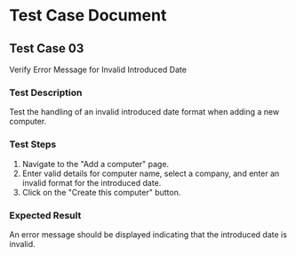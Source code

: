 # Test Case Document

## Test Case 03

Verify Error Message for Invalid Introduced Date

### Test Description

Test the handling of an invalid introduced date format when adding a new computer.

### Test Steps

1. Navigate to the "Add a computer" page.
2. Enter valid details for computer name, select a company, and enter an invalid format for the introduced date.
3. Click on the "Create this computer" button.

### Expected Result

An error message should be displayed indicating that the introduced date is invalid.

